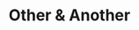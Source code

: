 ---
title: Other & Another
layout: revealjs-vocabulary
category: warm-up
script: 
  - other
  - another
---